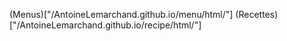 (Menus)["/AntoineLemarchand.github.io/menu/html/"]
(Recettes)["/AntoineLemarchand.github.io/recipe/html/"]
